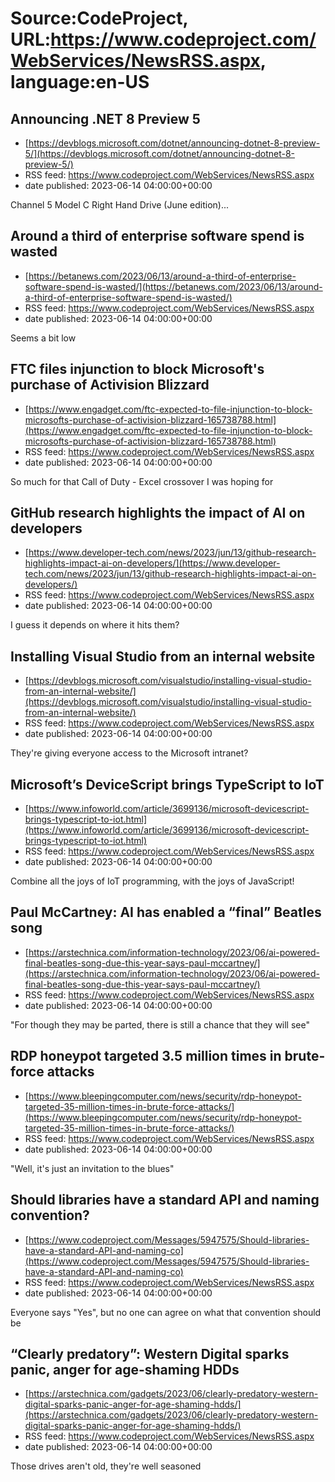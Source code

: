 # Source:CodeProject, URL:https://www.codeproject.com/WebServices/NewsRSS.aspx, language:en-US

## Announcing .NET 8 Preview 5
 - [https://devblogs.microsoft.com/dotnet/announcing-dotnet-8-preview-5/](https://devblogs.microsoft.com/dotnet/announcing-dotnet-8-preview-5/)
 - RSS feed: https://www.codeproject.com/WebServices/NewsRSS.aspx
 - date published: 2023-06-14 04:00:00+00:00

Channel 5 Model C Right Hand Drive (June edition)...

## Around a third of enterprise software spend is wasted
 - [https://betanews.com/2023/06/13/around-a-third-of-enterprise-software-spend-is-wasted/](https://betanews.com/2023/06/13/around-a-third-of-enterprise-software-spend-is-wasted/)
 - RSS feed: https://www.codeproject.com/WebServices/NewsRSS.aspx
 - date published: 2023-06-14 04:00:00+00:00

Seems a bit low

## FTC files injunction to block Microsoft's purchase of Activision Blizzard
 - [https://www.engadget.com/ftc-expected-to-file-injunction-to-block-microsofts-purchase-of-activision-blizzard-165738788.html](https://www.engadget.com/ftc-expected-to-file-injunction-to-block-microsofts-purchase-of-activision-blizzard-165738788.html)
 - RSS feed: https://www.codeproject.com/WebServices/NewsRSS.aspx
 - date published: 2023-06-14 04:00:00+00:00

So much for that Call of Duty - Excel crossover I was hoping for

## GitHub research highlights the impact of AI on developers
 - [https://www.developer-tech.com/news/2023/jun/13/github-research-highlights-impact-ai-on-developers/](https://www.developer-tech.com/news/2023/jun/13/github-research-highlights-impact-ai-on-developers/)
 - RSS feed: https://www.codeproject.com/WebServices/NewsRSS.aspx
 - date published: 2023-06-14 04:00:00+00:00

I guess it depends on where it hits them?

## Installing Visual Studio from an internal website
 - [https://devblogs.microsoft.com/visualstudio/installing-visual-studio-from-an-internal-website/](https://devblogs.microsoft.com/visualstudio/installing-visual-studio-from-an-internal-website/)
 - RSS feed: https://www.codeproject.com/WebServices/NewsRSS.aspx
 - date published: 2023-06-14 04:00:00+00:00

They're giving everyone access to the Microsoft intranet?

## Microsoft’s DeviceScript brings TypeScript to IoT
 - [https://www.infoworld.com/article/3699136/microsoft-devicescript-brings-typescript-to-iot.html](https://www.infoworld.com/article/3699136/microsoft-devicescript-brings-typescript-to-iot.html)
 - RSS feed: https://www.codeproject.com/WebServices/NewsRSS.aspx
 - date published: 2023-06-14 04:00:00+00:00

Combine all the joys of IoT programming, with the joys of JavaScript!

## Paul McCartney: AI has enabled a “final” Beatles song
 - [https://arstechnica.com/information-technology/2023/06/ai-powered-final-beatles-song-due-this-year-says-paul-mccartney/](https://arstechnica.com/information-technology/2023/06/ai-powered-final-beatles-song-due-this-year-says-paul-mccartney/)
 - RSS feed: https://www.codeproject.com/WebServices/NewsRSS.aspx
 - date published: 2023-06-14 04:00:00+00:00

"For though they may be parted, there is still a chance that they will see"

## RDP honeypot targeted 3.5 million times in brute-force attacks
 - [https://www.bleepingcomputer.com/news/security/rdp-honeypot-targeted-35-million-times-in-brute-force-attacks/](https://www.bleepingcomputer.com/news/security/rdp-honeypot-targeted-35-million-times-in-brute-force-attacks/)
 - RSS feed: https://www.codeproject.com/WebServices/NewsRSS.aspx
 - date published: 2023-06-14 04:00:00+00:00

"Well, it's just an invitation to the blues"

## Should libraries have a standard API and naming convention?
 - [https://www.codeproject.com/Messages/5947575/Should-libraries-have-a-standard-API-and-naming-co](https://www.codeproject.com/Messages/5947575/Should-libraries-have-a-standard-API-and-naming-co)
 - RSS feed: https://www.codeproject.com/WebServices/NewsRSS.aspx
 - date published: 2023-06-14 04:00:00+00:00

Everyone says "Yes", but no one can agree on what that convention should be

## “Clearly predatory”: Western Digital sparks panic, anger for age-shaming HDDs
 - [https://arstechnica.com/gadgets/2023/06/clearly-predatory-western-digital-sparks-panic-anger-for-age-shaming-hdds/](https://arstechnica.com/gadgets/2023/06/clearly-predatory-western-digital-sparks-panic-anger-for-age-shaming-hdds/)
 - RSS feed: https://www.codeproject.com/WebServices/NewsRSS.aspx
 - date published: 2023-06-14 04:00:00+00:00

Those drives aren't old, they're well seasoned

